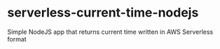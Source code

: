# serverless-current-time-nodejs
Simple NodeJS app that returns current time written in AWS Serverless format
